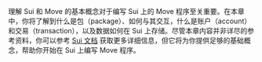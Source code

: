 理解 Sui 和 Move 的基本概念对于编写 Sui 上的 Move 程序至关重要。在本章中，你将了解到什么是包（package）、如何与其交互，什么是账户（account）和交易（transaction），以及数据如何在 Sui 上存储。尽管本章内容并非详尽的参考资料，你可以参考 [Sui 文档](https://docs.sui.io) 获取更多详细信息，但它将为你提供足够的基础概念，帮助你开始在 Sui 上编写 Move 程序。